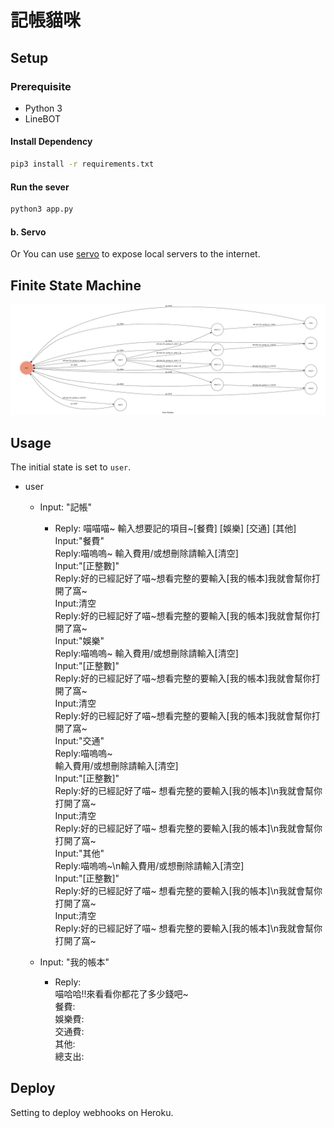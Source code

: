 # 記帳貓咪


## Setup

### Prerequisite
* Python 3
* LineBOT

#### Install Dependency
```sh
pip3 install -r requirements.txt
```



#### Run the sever

```sh
python3 app.py
```

#### b. Servo

Or You can use [servo](http://serveo.net/) to expose local servers to the internet.


## Finite State Machine
![fsm](./fsm.png)

## Usage
The initial state is set to `user`.


* user
	* Input: "記帳"
		* Reply: 喵喵喵~ 輸入想要記的項目~[餐費]  [娛樂]  [交通]  [其他]   
			Input:"餐費"   
				Reply:喵嗚嗚~ 輸入費用/或想刪除請輸入[清空]   
					Input:"[正整數]"   
						Reply:好的已經記好了喵~想看完整的要輸入[我的帳本]我就會幫你打開了窩~   
					Input:清空   
						Reply:好的已經記好了喵~想看完整的要輸入[我的帳本]我就會幫你打開了窩~   
			Input:"娛樂"   
				Reply:喵嗚嗚~ 輸入費用/或想刪除請輸入[清空]   
					Input:"[正整數]"   
						Reply:好的已經記好了喵~想看完整的要輸入[我的帳本]我就會幫你打開了窩~   
					Input:清空   
						Reply:好的已經記好了喵~想看完整的要輸入[我的帳本]我就會幫你打開了窩~   
			Input:"交通"   
				Reply:喵嗚嗚~   
                輸入費用/或想刪除請輸入[清空]   
					Input:"[正整數]"   
						Reply:好的已經記好了喵~ 想看完整的要輸入[我的帳本]\n我就會幫你打開了窩~   
					Input:清空   
						Reply:好的已經記好了喵~ 想看完整的要輸入[我的帳本]\n我就會幫你打開了窩~   
			Input:"其他"   
				Reply:喵嗚嗚~\n輸入費用/或想刪除請輸入[清空]   
					Input:"[正整數]"   
						Reply:好的已經記好了喵~ 想看完整的要輸入[我的帳本]\n我就會幫你打開了窩~   
					Input:清空   
						Reply:好的已經記好了喵~ 想看完整的要輸入[我的帳本]\n我就會幫你打開了窩~   
						
					

	* Input: "我的帳本"
		* Reply:    
		喵哈哈!!來看看你都花了多少錢吧~   
		餐費:   
		娛樂費:   
		交通費:   
		其他:   
		總支出:   

## Deploy
Setting to deploy webhooks on Heroku.




